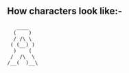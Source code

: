 ## How characters look like:-

```
   ____    
  (    )   
  / /\ \   
 ( (__) )  
  )    (   
 /  /\  \  
/__(  )__\ 
```
